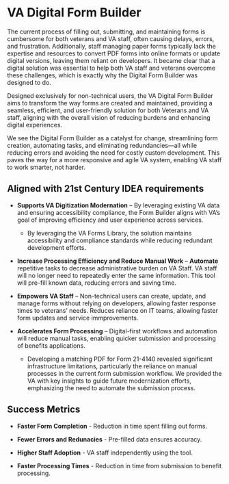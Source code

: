 # VA Digital Form Builder

The current process of filling out, submitting, and maintaining forms is cumbersome for both veterans and VA staff, often causing delays, errors, and frustration. Additionally, staff managing paper forms typically lack the expertise and resources to convert PDF forms into online formats or update digital versions, leaving them reliant on developers. It became clear that a digital solution was essential to help both VA staff and veterans overcome these challenges, which is exactly why the Digital Form Builder was designed to do. 

Designed exclusively for non-technical users, the VA Digital Form Builder aims to transform the way forms are created and maintained, providing a seamless, efficient, and user-friendly solution for both Veterans and VA staff, aligning with the overall vision of reducing burdens and enhancing digital experiences.

We see the Digital Form Builder as a catalyst for change, streamlining form creation, automating tasks, and eliminating redundancies—all while reducing errors and avoiding the need for costly custom development.  This paves the way for a more responsive and agile VA system, enabling VA staff to work smarter, not harder. 

## Aligned with 21st Century IDEA requirements 

- **Supports VA Digitization Modernation** – By leveraging existing VA data and ensuring accessibility compliance, the Form Builder aligns with VA’s goal of improving efficiency and user experience across services.
   -  By leveraging the VA Forms Library, the solution maintains accessibility and compliance standards while reducing redundant development efforts.

- **Increase Processing Efficiency and Reduce Manual Work** – **Automate** repetitive tasks to decrease administrative burden on VA Staff. VA staff will no longer need to repeatedly enter the same information. This tool will pre-fill known data, reducing errors and saving time.
  
- **Empowers VA Staff** – Non-technical users can create, update, and manage forms without relying on developers, allowing faster response times to veterans’ needs. Reduces reliance on IT teams, allowing faster form updates and service immprovements.

- **Accelerates Form Processing** – Digital-first workflows and automation will reduce manual tasks, enabling quicker submission and processing of benefits applications.
   - Developing a matching PDF for Form 21-4140 revealed significant infrastructure limitations, particularly the reliance on manual processes in the current form submission workflow. We provided the VA with key insights to guide future modernization efforts, emphasizing the need to automate the submission process.

## Success Metrics

- **Faster Form Completion** - Reduction in time spent filling out forms.

- **Fewer Errors and Redunacies** - Pre-filled data ensures accuracy.

- **Higher Staff Adoption** - VA staff independently using the tool.
  
- **Faster Processing Times** - Reduction in time from submission to benefit processing.
 





 
